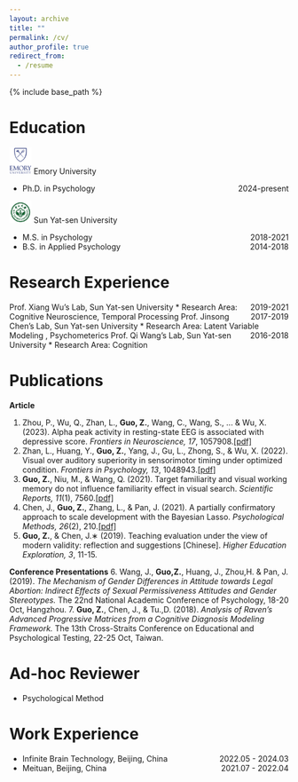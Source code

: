 ```yaml
---
layout: archive
title: ""
permalink: /cv/
author_profile: true
redirect_from:
  - /resume
---
```

<!-- Google tag (gtag.js) -->

<script async src="https://www.googletagmanager.com/gtag/js?id=G-P4VC8F5DR0"></script>

<script>
  window.dataLayer = window.dataLayer || [];
  function gtag(){dataLayer.push(arguments);}
  gtag('js', new Date());

  gtag('config', 'G-P4VC8F5DR0');
</script>

{% include base_path %}


Education
=========
<img src="/images/emory.png" width="40" height="48" />  Emory University

* <div style="float: right;">2024-present  </div> Ph.D. in Psychology

<img src="/images/sysu.png" width="40" height="40" /> Sun Yat-sen University

* <div style="float: right;">2018-2021</div> M.S. in Psychology
* <div style="float: right;">2014-2018</div> B.S. in Applied Psychology

Research Experience
===================
<div style="float: right;">2019-2021 </div> Prof. Xiang Wu’s Lab, Sun Yat-sen University
* Research Area: Cognitive Neuroscience, Temporal Processing

<div style="float: right;">2017-2019 </div> Prof. Jinsong Chen’s Lab, Sun Yat-sen University
* Research Area: Latent Variable Modeling , Psychometerics

<div style="float: right;">2016-2018 </div> Prof. Qi Wang’s Lab, Sun Yat-sen University
* Research Area: Cognition

Publications
============

**Article**

1. Zhou, P., Wu, Q., Zhan, L., **Guo, Z.**, Wang, C., Wang, S., ... & Wu, X. (2023). Alpha peak activity in resting-state EEG is associated with depressive score. *Frontiers in Neuroscience,* *17*, 1057908.[[pdf]](../files/alpha.pdf)
2. Zhan, L., Huang, Y., **Guo, Z.**, Yang, J., Gu, L., Zhong, S., & Wu, X. (2022). Visual over auditory superiority in sensorimotor timing under optimized condition. *Frontiers in Psychology, 13*, 1048943.[[pdf]](../files/visual.pdf)
3. **Guo, Z.**, Niu, M., & Wang, Q. (2021). Target familiarity and visual working memory do not influence familiarity effect in visual search. *Scientific Reports, 11*(1), 7560.[[pdf]](../files/target.pdf)
4. Chen, J., **Guo, Z.**, Zhang, L., & Pan, J. (2021). A partially confirmatory approach to scale development with the Bayesian Lasso. *Psychological Methods, 26*(2), 210.[[pdf]](../files/pcfa.pdf)
5. **Guo, Z.**, & Chen, J.∗ (2019). Teaching evaluation under the view of modern validity: reflection and suggestions [Chinese]. *Higher Education Exploration, 3*, 11-15.

**Conference Presentations**
6. Wang, J., **Guo,Z.**, Huang, J., Zhou,H. & Pan, J. (2019). *The Mechanism of Gender Differences in Attitude towards Legal Abortion: Indirect Effects of Sexual Permissiveness Attitudes and Gender Stereotypes.* The 22nd National Academic Conference of Psychology, 18-20 Oct, Hangzhou.
7. **Guo, Z.**, Chen, J., & Tu.,D. (2018). *Analysis of Raven’s Advanced Progressive Matrices from a Cognitive Diagnosis Modeling Framework.* The 13th Cross-Straits Conference on Educational and Psychological Testing, 22-25 Oct, Taiwan.

Ad-hoc Reviewer
===============
* Psychological Method

Work Experience
===============

* <div style="float: right;">2022.05 - 2024.03 </div> Infinite Brain Technology, Beijing, China
* <div style="float: right;">2021.07 - 2022.04 </div> Meituan, Beijing, China

